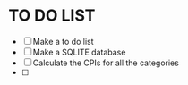 # TO DO LIST
- [ ] Make a to do list
- [ ] Make a SQLITE database
- [ ] Calculate the CPIs for all the categories 
- [ ] 

